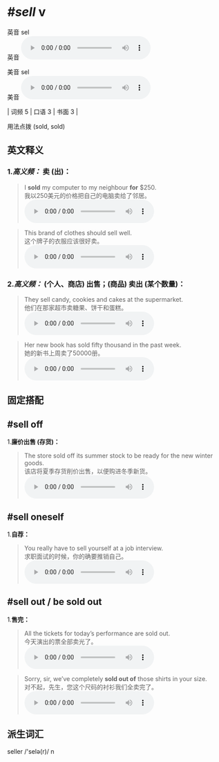 # ***\#sell*** v
英音 sel  
英音
<audio src="./media/sell-B.aac" controls="controls"></audio>

美音 sel  
美音
<audio src="./media/sell.aac" controls="controls"></audio>



| 词频 5 | 口语 3 | 书面 3 |  

用法点拨  (sold, sold)

英文释义
---
### 1.*高义频：* **卖 (出)：**  

 > I **sold** my computer to my neighbour **for** $250.   
 > 我以250美元的价格把自己的电脑卖给了邻居。    
<audio src="./media/sel1-1.aac" controls="controls"></audio>

 > This brand of clothes should sell well.   
 > 这个牌子的衣服应该很好卖。    
<audio src="./media/sell-2-1.aac" controls="controls"></audio>

### 2.*高义频：* **(个人、商店) 出售；(商品) 卖出 (某个数量)：**  

 > They sell candy, cookies and cakes at the supermarket.  
 > 他们在那家超市卖糖果、饼干和蛋糕。    
<audio src="./media/sell-2.aac" controls="controls"></audio>

 > Her new book has sold fifty thousand in the past week.   
 > 她的新书上周卖了50000册。    
<audio src="./media/sell-3.aac" controls="controls"></audio>


固定搭配
---
## \#sell off 
1.**廉价出售 (存货)：**  

 > The store sold off its summer stock to be ready for the new winter goods.   
 > 该店将夏季存货削价出售，以便购进冬季新货。    
<audio src="./media/sell-4.aac" controls="controls"></audio>

## \#sell oneself 
1.**自荐：**  

 > You really have to sell yourself at a job interview.   
 > 求职面试的时候，你的确要推销自己。    
<audio src="./media/sell-5.aac" controls="controls"></audio>

## \#sell out / be sold out 
1.**售完：**  

 > All the tickets for today’s performance are sold out.  
 > 今天演出的票全部卖光了。    
<audio src="./media/sell-7.aac" controls="controls"></audio>

 > Sorry, sir, we’ve completely **sold out of** those shirts in your size.   
 > 对不起，先生，您这个尺码的衬衫我们全卖完了。    
<audio src="./media/sell-6.aac" controls="controls"></audio>


派生词汇
---
seller /'selə(r)/ n   

